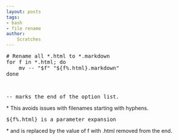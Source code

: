 ```yaml
---
layout: posts
tags:
- bash
- file rename
author:
    Scratches
---
```


<pre>
# Rename all *.html to *.markdown
for f in *.html; do 
    mv -- "$f" "${f%.html}.markdown"
done
</pre>
<br>
<pre>-- marks the end of the option list.</pre> 
* This avoids issues with filenames starting with hyphens.
<pre>${f%.html} is a parameter expansion</pre> 
* and is replaced by the value of f with .html removed from the end.